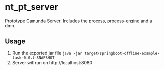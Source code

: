 # nt_pt_server
Prototype Camunda Server. Includes the process, process-engine and a dmn.

## Usage
1. Run the exported jar file `java -jar target/springboot-offline-example-task-0.0.1-SNAPSHOT`
2. Server will run on http://localhost:8080

